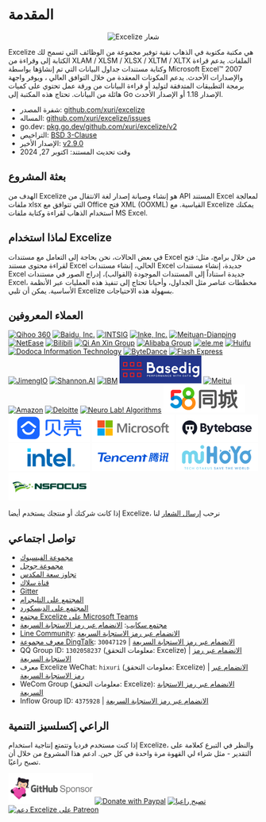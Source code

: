 # المقدمة

<p align="center"><img width="650" src="../images/excelize.svg" alt="Excelize شعار"></p>

Excelize هي مكتبة مكتوبة في الذهاب نقية توفير مجموعة من الوظائف التي تسمح لك الكتابة إلى وقراءة من XLAM / XLSM / XLSX / XLTM / XLTX الملفات. يدعم قراءة وكتابة مستندات جداول البيانات التي تم إنشاؤها بواسطة Microsoft Excel&trade; 2007 والإصدارات الأحدث. يدعم المكونات المعقدة من خلال التوافق العالي ، ويوفر واجهة برمجة التطبيقات المتدفقة لتوليد أو قراءة البيانات من ورقة عمل تحتوي على كميات هائلة من البيانات. تحتاج هذه المكتبة إلى Go الإصدار 1.18 أو الإصدار الأحدث.

- شفرة المصدر: [github.com/xuri/excelize](https://github.com/xuri/excelize)
- المساله: [github.com/xuri/excelize/issues](https://github.com/xuri/excelize/issues)
- go.dev: [pkg.go.dev/github.com/xuri/excelize/v2](https://pkg.go.dev/github.com/xuri/excelize/v2)
- التراخيص: [BSD 3-Clause](https://opensource.org/licenses/BSD-3-Clause)
- الإصدار الأخير: [v2.9.0](https://github.com/xuri/excelize/releases/latest)
- وقت تحديث المستند: اكتوبر 27, 2024

## بعثة المشروع

الهدف من Excelize هو إنشاء وصيانة إصدار لغة الانتقال من API المستند Excel لمعالجة ملفات xlsx التي تتوافق مع Office فتح XML (OOXML) القياسية. مع Excelize يمكنك استخدام الذهاب لقراءة وكتابة ملفات MS Excel.

## لماذا استخدام Excelize

في بعض الحالات، نحن بحاجة إلى التعامل مع مستندات Excel من خلال برامج، مثل: فتح لقراءة محتوى مستند Excel الحالي، إنشاء مستندات Excel جديدة، إنشاء مستندات Excel جديدة استناداً إلى المستندات الموجودة (القوالب)، إدراج الصور في مستندات Excel، مخططات عناصر مثل الجداول، وأحيانا تحتاج إلى تنفيذ هذه العمليات عبر الأنظمة الأساسية. يمكن أن تلبي Excelize بسهولة هذه الاحتياجات.

## العملاء المعروفين

<a href="https://www.360.cn" title="Qihoo 360" target="_blank"><img width="165" src="../images/vendor/360@2x.png" alt="Qihoo 360"></a> <a href="https://www.baidu.com" title="Baidu, Inc." target="_blank"><img width="165" src="../images/vendor/baidu@2x.png" alt="Baidu, Inc."></a> [![INTSIG](../images/vendor/intsig.com_en.png)](https://en.intsig.com) <a href="https://www.inke.cn" title="Inke, Inc." target="_blank"><img width="165" src="../images/vendor/inke@2x.png" alt="Inke, Inc."></a> <a href="https://www.meituan.com" title="Meituan-Dianping" target="_blank"><img width="165" src="../images/vendor/meituan@2x.png" alt="Meituan-Dianping"></a> <a href="https://www.163.com" title="NetEase" target="_blank"><img width="165" src="../images/vendor/netease@2x.png" alt="NetEase"></a> <a href="https://www.bilibili.com" title="Bilibili" target="_blank"><img width="165" src="../images/vendor/bilibili@2x.png" alt="Bilibili"></a> <a href="https://www.qianxin.com" title="Qi An Xin Group" target="_blank"><img width="165" src="../images/vendor/qianxin.com_en@2x.png" alt="Qi An Xin Group"></a> <a href="https://www.alibabagroup.com" title="Alibaba Group" target="_blank"><img width="165" src="../images/vendor/alibabagroup@2x.png" alt="Alibaba Group"></a> <a href="https://www.ele.me" title="ele.me" target="_blank"><img width="165" src="../images/vendor/ele.me@2x.png" alt="ele.me"></a> <a href="https://www.huifu.com" title="Huifu" target="_blank"><img width="165" src="../images/vendor/huifu.com@2x.png" alt="Huifu"></a> <a href="http://www.dodoca.com" title="Dodoca Information Technology" target="_blank"><img width="165" src="../images/vendor/dodoca.com@2x.png" alt="Dodoca Information Technology"></a> <a href="https://bytedance.com" title="ByteDance" target="_blank"><img width="165" src="../images/vendor/bytedance@2x.png" alt="ByteDance"></a> <a href="https://www.flashexpress.com" title="Flash Express" target="_blank"><img width="165" src="../images/vendor/flashexpress.com@2x.png" alt="Flash Express"></a> <a href="https://jimengio.com" title="JimengIO" target="_blank"><img width="165" src="../images/vendor/jimengio.com@2x.png" alt="JimengIO"></a> <a href="https://www.shannonai.com" title="Shannon.AI" target="_blank"><img width="165" src="../images/vendor/shannonai.com@2x.png" alt="Shannon.AI"></a> <a href="https://ibm.com" title="IBM" target="_blank"><img width="165" src="../images/vendor/ibm@2x.png" alt="IBM"></a> <a href="https://www.basedig.com" title="Basedig" target="_blank"><img width="165" src="../images/vendor/basedig.com@2x.png" alt="Basedig"></a> <a href="https://www.meitu.com" title="Meitui" target="_blank"><img width="165" src="../images/vendor/meitu.com@2x.png" alt="Meitui"></a> <a href="https://www.amazon.com" title="Amazon" target="_blank"><img width="165" src="../images/vendor/amazon@2x.png" alt="Amazon"></a> <a href="https://www.deloitte.com" title="Deloitte" target="_blank"><img width="165" src="../images/vendor/deloitte@2x.png" alt="Deloitte"></a> <a href="https://nl-a.ru" title="Neuro Lab! Algorithms" target="_blank"><img width="165" src="../images/vendor/nl-a.ru@2x.png" alt="Neuro Lab! Algorithms"></a> <a href="https://58.com" title="58.com" target="_blank"><img width="165" src="../images/vendor/58.com@2x.png" alt="58.com"></a> <a href="https://ke.com" title="ke.com" target="_blank"><img width="165" src="../images/vendor/ke.com@2x.png" alt="ke.com"></a> <a href="https://www.microsoft.com" title="Microsoft" target="_blank"><img width="165" src="../images/vendor/microsoft@2x.png" alt="Microsoft"></a> <a href="https://www.bytebase.com" title="ByteBase" target="_blank"><img width="165" src="../images/vendor/bytebase.com@2x.png" alt="ByteBase"></a> <a href="https://www.intel.com" title="Intel" target="_blank"><img width="165" src="../images/vendor/intel@2x.png" alt="Intel"></a> <a href="https://www.tencent.com" title="Tencent" target="_blank"><img width="165" src="../images/vendor/tencent@2x.png" alt="Tencent"></a> <a href="https://www.mihoyo.com" title="miHoYo" target="_blank"><img width="165" src="../images/vendor/mihoyo@2x.png" alt="miHoYo"></a> <a href="http://www.nsfocus.com.cn" title="NSFOCUS Technologies Group Co Ltd" target="_blank"><img width="165" src="../images/vendor/nsfocus@2x.png" alt="NSFOCUS Technologies Group Co Ltd"></a>

إذا كانت شركتك أو منتجك يستخدم أيضا Excelize، نرحب <a href="mailto: xuri.me@gmail.com?Subject=%D8%A7%D9%84%D8%B1%D8%AC%D8%A7%D8%A1%20%D8%A5%D8%B6%D8%A7%D9%81%D8%A9%20%D8%B4%D8%B1%D9%83%D8%AA%D9%86%D8%A7%20%D9%81%D9%8A%20%D8%B5%D9%81%D8%AD%D8%A9%20%D9%85%D9%82%D8%AF%D9%85%D8%A9%20Excelize&amp;Body=%D9%85%D8%B1%D8%AD%D8%A8%D9%8B%D8%A7%D8%8C%20%D9%87%D8%B0%D8%A7%20%3C%D8%A7%D8%B3%D9%85%D9%83%3E%20%D9%85%D9%86%20%3C%D8%A7%D8%B3%D9%85%20%D8%B4%D8%B1%D9%83%D8%AA%D9%83%3E.%0A%D9%86%D8%AD%D9%86%20%D9%86%D8%B3%D8%AA%D8%AE%D8%AF%D9%85%20Excelize%20%D9%88%D8%B3%D9%86%D9%81%D8%AE%D8%B1%20%D8%A8%D8%A5%D8%B6%D8%A7%D9%81%D8%A9%20%D8%A7%D8%B3%D9%85%20%D8%B4%D8%B1%D9%83%D8%AA%D9%86%D8%A7%20%D8%A5%D9%84%D9%89%20%D8%B5%D9%81%D8%AD%D8%A9%20%D9%85%D9%82%D8%AF%D9%85%D8%A9%20Excelize.%0A%D9%8A%D8%B1%D8%AC%D9%89%20%D8%A7%D9%84%D8%A7%D8%B7%D9%84%D8%A7%D8%B9%20%D8%B9%D9%84%D9%89%20%D8%A7%D9%84%D9%85%D8%B1%D9%81%D9%82%20%D9%84%D8%B4%D8%B9%D8%A7%D8%B1%D9%86%D8%A7.%20%3C%D8%AA%D8%A3%D9%83%D8%AF%20%D9%85%D9%86%20%D8%AA%D8%B6%D9%85%D9%8A%D9%86%20%D8%A7%D9%84%D8%B4%D8%B9%D8%A7%D8%B1%20%D9%81%D9%8A%20%D8%A7%D9%84%D9%85%D8%B1%D9%81%D9%82%3E%0A" title="إرسال الشعار عبر البريد الإلكتروني">إرسال الشعار</a> لنا

## تواصل اجتماعي

- [مجموعة الفيسبوك](https://www.facebook.com/groups/excelize)
- [مجموعة جوجل](https://groups.google.com/g/excelize)
- [تجاوز سعة المكدس](https://stackoverflow.com/questions/tagged/excelize)
- [قناة سلاك](https://join.slack.com/t/xuri/shared_invite/zt-eriqdkeo-wV04zcCdBiiZveFgY86Wzw)
- [Gitter](https://gitter.im/excelize/community)
- [المجتمع على التليجرام](https://t.me/excelize)
- [المجتمع على الديسكورد](https://discord.gg/MWV8MBQGtv)
- [مجتمع Excelize على Microsoft Teams](https://teams.live.com/l/invite/FBA8aHkflqEj5SNzQM)
- [مجتمع سكايب](https://join.skype.com/YW3OFS5QjYcV?source=qr-ios): <a href="../images/skype_group@2x.png" title="مجتمع Excelize سكايب" target="_blank">الانضمام عبر رمز الاستجابة السريعة</a>
- [Line Community](http://line.me/ti/g/NFIjhfbP_g): <a href="../images/line_group@2x.png" title="Excelize Line Community" target="_blank">الانضمام عبر رمز الاستجابة السريعة</a>
- [معرف مجموعة DingTalk](https://qr.dingtalk.com/action/joingroup?code=v1,k1,6tmzbBbJuQkGezVdHJjsHz29CZI9F49xeW+cvOaECtk=&_dt_no_comment=1&origin=11): `30047129` | <a href="../images/dingtalk_group@2x.png" title="مجموعة Excelize DingTalk" target="_blank">الانضمام عبر رمز الاستجابة السريعة</a>
- QQ Group ID: `1302058237` (معلومات التحقق: Excelize) | <a href="../images/qq_group@2x.png" title="Excelize QQ Group ID" target="_blank">الانضمام عبر رمز الاستجابة السريعة</a>
- معرف Excelize WeChat: `hixuri` (معلومات التحقق: Excelize) | <a href="../images/wechat_group@2x.png" title="Excelize WeChat Community" target="_blank">الانضمام عبر رمز الاستجابة السريعة</a>
- WeCom Group (معلومات التحقق: Excelize): <a href="../images/wecom_group@2x.png" title="Excelize WeCom Group" target="_blank">الانضمام عبر رمز الاستجابة السريعة</a>
- Inflow Group ID: `4375928` | <a href="../images/inflow_group@2x.png" title="Excelize Inflow Group" target="_blank">الانضمام عبر رمز الاستجابة السريعة</a>

## الراعي إكسلسيز التنمية

إذا كنت مستخدم فرديا وتتمتع إنتاجية استخدام Excelize، والنظر في التبرع كعلامة على التقدير - مثل شراء لي القهوة مرة واحدة في كل حين. ادعم هذا المشروع من خلال أن تصبح راعيًا.

<a href="https://github.com/sponsors/xuri" title="GitHub Sponsor" target="_blank"><img width="170" src="../images/github_sponsor@2x.png" alt="GitHub Sponsor"></a> <a href="https://www.paypal.com/paypalme/xuri" title="Donate with Paypal" target="_blank"><img width="170" src="../images/donate@2x.png" alt="Donate with Paypal"></a> <a href="https://opencollective.com/excelize" title="تصبح راعيا" target="_blank"><img height="61" src="../images/opencollective.com@2x.png" alt="تصبح راعيا"></a> <a href="https://www.patreon.com/xuri" title="دعم Excelize على Patreon" target="_blank"><img height="61" src="../images/patreon.com@2x.png" alt="دعم Excelize على Patreon"></a>

